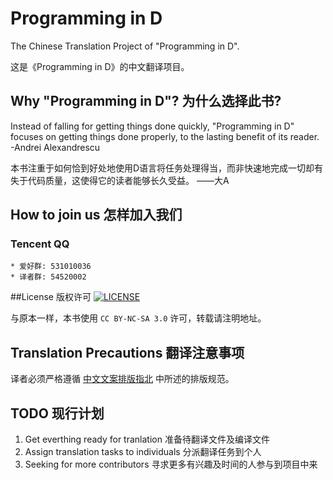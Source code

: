 # Programming in D
The Chinese Translation Project of "Programming in D".

这是《Programming in D》的中文翻译项目。

## Why "Programming in D"? 为什么选择此书?
Instead of falling for getting things done quickly, "Programming in D" focuses on getting things done properly, to the lasting benefit of its reader. -Andrei Alexandrescu

本书注重于如何恰到好处地使用D语言将任务处理得当，而非快速地完成一切却有失于代码质量，这使得它的读者能够长久受益。 ——大A

## How to join us 怎样加入我们
### Tencent QQ
	* 爱好群: 531010036
	* 译者群: 54520002

##License 版权许可
[![LICENSE][license-badge]][license-url]

[license-badge]: http://ddili.org/image/cc_88x31.png
[license-url]: http://creativecommons.org/licenses/by-nc-sa/3.0/us/
与原本一样，本书使用 `CC BY-NC-SA 3.0` 许可，转载请注明地址。

## Translation Precautions 翻译注意事项
译者必须严格遵循 [中文文案排版指北](https://github.com/sparanoid/chinese-copywriting-guidelines) 中所述的排版规范。

## TODO 现行计划
 1. Get everthing ready for tranlation 准备待翻译文件及编译文件
 2. Assign translation tasks to individuals 分派翻译任务到个人
 3. Seeking for more contributors 寻求更多有兴趣及时间的人参与到项目中来

